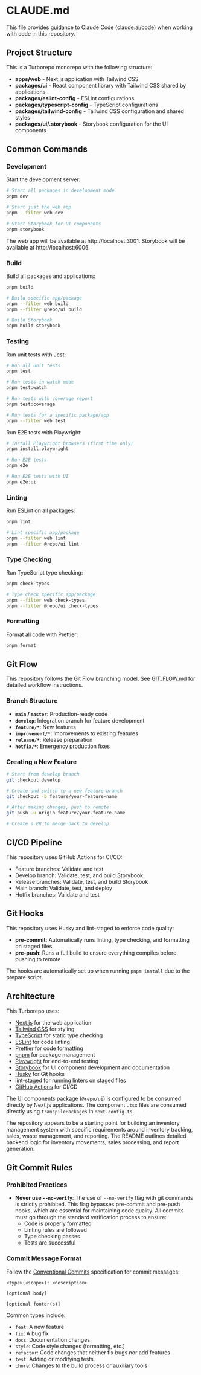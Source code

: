 # CLAUDE.md

This file provides guidance to Claude Code (claude.ai/code) when working with code in this repository.

## Project Structure

This is a Turborepo monorepo with the following structure:

- **apps/web** - Next.js application with Tailwind CSS
- **packages/ui** - React component library with Tailwind CSS shared by applications
- **packages/eslint-config** - ESLint configurations
- **packages/typescript-config** - TypeScript configurations
- **packages/tailwind-config** - Tailwind CSS configuration and shared styles
- **packages/ui/.storybook** - Storybook configuration for the UI components

## Common Commands

### Development

Start the development server:

```bash
# Start all packages in development mode
pnpm dev

# Start just the web app
pnpm --filter web dev

# Start Storybook for UI components
pnpm storybook
```

The web app will be available at http://localhost:3001.
Storybook will be available at http://localhost:6006.

### Build

Build all packages and applications:

```bash
pnpm build

# Build specific app/package
pnpm --filter web build
pnpm --filter @repo/ui build

# Build Storybook
pnpm build-storybook
```

### Testing

Run unit tests with Jest:

```bash
# Run all unit tests
pnpm test

# Run tests in watch mode
pnpm test:watch

# Run tests with coverage report
pnpm test:coverage

# Run tests for a specific package/app
pnpm --filter web test
```

Run E2E tests with Playwright:

```bash
# Install Playwright browsers (first time only)
pnpm install:playwright

# Run E2E tests
pnpm e2e

# Run E2E tests with UI
pnpm e2e:ui
```

### Linting

Run ESLint on all packages:

```bash
pnpm lint

# Lint specific app/package
pnpm --filter web lint
pnpm --filter @repo/ui lint
```

### Type Checking

Run TypeScript type checking:

```bash
pnpm check-types

# Type check specific app/package
pnpm --filter web check-types
pnpm --filter @repo/ui check-types
```

### Formatting

Format all code with Prettier:

```bash
pnpm format
```

## Git Flow

This repository follows the Git Flow branching model. See [GIT_FLOW.md](./GIT_FLOW.md) for detailed workflow instructions.

### Branch Structure

- **`main` / `master`**: Production-ready code
- **`develop`**: Integration branch for feature development
- **`feature/*`**: New features
- **`improvement/*`**: Improvements to existing features
- **`release/*`**: Release preparation
- **`hotfix/*`**: Emergency production fixes

### Creating a New Feature

```bash
# Start from develop branch
git checkout develop

# Create and switch to a new feature branch
git checkout -b feature/your-feature-name

# After making changes, push to remote
git push -u origin feature/your-feature-name

# Create a PR to merge back to develop
```

## CI/CD Pipeline

This repository uses GitHub Actions for CI/CD:

- Feature branches: Validate and test
- Develop branch: Validate, test, and build Storybook
- Release branches: Validate, test, and build Storybook
- Main branch: Validate, test, and deploy
- Hotfix branches: Validate and test

## Git Hooks

This repository uses Husky and lint-staged to enforce code quality:

- **pre-commit**: Automatically runs linting, type checking, and formatting on staged files
- **pre-push**: Runs a full build to ensure everything compiles before pushing to remote

The hooks are automatically set up when running `pnpm install` due to the prepare script.

## Architecture

This Turborepo uses:

- [Next.js](https://nextjs.org/) for the web application
- [Tailwind CSS](https://tailwindcss.com/) for styling
- [TypeScript](https://www.typescriptlang.org/) for static type checking
- [ESLint](https://eslint.org/) for code linting
- [Prettier](https://prettier.io) for code formatting
- [pnpm](https://pnpm.io/) for package management
- [Playwright](https://playwright.dev/) for end-to-end testing
- [Storybook](https://storybook.js.org/) for UI component development and documentation
- [Husky](https://typicode.github.io/husky/) for Git hooks
- [lint-staged](https://github.com/lint-staged/lint-staged) for running linters on staged files
- [GitHub Actions](https://github.com/features/actions) for CI/CD

The UI components package (`@repo/ui`) is configured to be consumed directly by Next.js applications. The component `.tsx` files are consumed directly using `transpilePackages` in `next.config.ts`.

The repository appears to be a starting point for building an inventory management system with specific requirements around inventory tracking, sales, waste management, and reporting. The README outlines detailed backend logic for inventory movements, sales processing, and report generation.

## Git Commit Rules

### Prohibited Practices

- **Never use `--no-verify`**: The use of `--no-verify` flag with git commands is strictly prohibited. This flag bypasses pre-commit and pre-push hooks, which are essential for maintaining code quality. All commits must go through the standard verification process to ensure:
  - Code is properly formatted
  - Linting rules are followed
  - Type checking passes
  - Tests are successful

### Commit Message Format

Follow the [Conventional Commits](https://www.conventionalcommits.org/) specification for commit messages:

```
<type>(<scope>): <description>

[optional body]

[optional footer(s)]
```

Common types include:

- `feat`: A new feature
- `fix`: A bug fix
- `docs`: Documentation changes
- `style`: Code style changes (formatting, etc.)
- `refactor`: Code changes that neither fix bugs nor add features
- `test`: Adding or modifying tests
- `chore`: Changes to the build process or auxiliary tools
